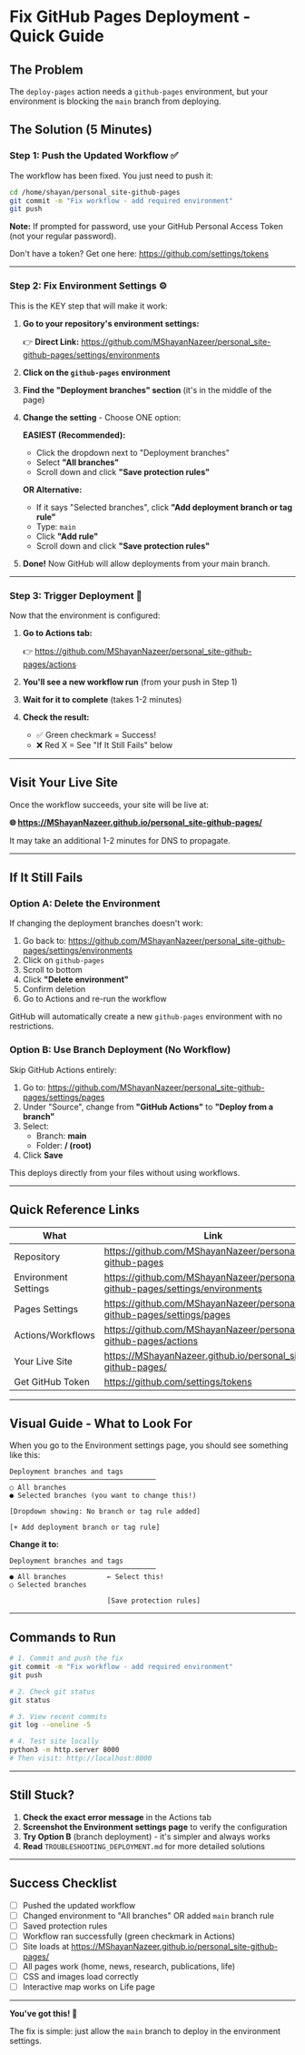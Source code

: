 # Fix GitHub Pages Deployment - Quick Guide

## The Problem

The `deploy-pages` action needs a `github-pages` environment, but your environment is blocking the `main` branch from deploying.

## The Solution (5 Minutes)

### Step 1: Push the Updated Workflow ✅

The workflow has been fixed. You just need to push it:

```bash
cd /home/shayan/personal_site-github-pages
git commit -m "Fix workflow - add required environment"
git push
```

**Note:** If prompted for password, use your GitHub Personal Access Token (not your regular password).

Don't have a token? Get one here: https://github.com/settings/tokens

---

### Step 2: Fix Environment Settings ⚙️

This is the KEY step that will make it work:

1. **Go to your repository's environment settings:**
   
   👉 **Direct Link:** https://github.com/MShayanNazeer/personal_site-github-pages/settings/environments

2. **Click on the `github-pages` environment**

3. **Find the "Deployment branches" section** (it's in the middle of the page)

4. **Change the setting** - Choose ONE option:

   **EASIEST (Recommended):**
   - Click the dropdown next to "Deployment branches"
   - Select **"All branches"**
   - Scroll down and click **"Save protection rules"**
   
   **OR Alternative:**
   - If it says "Selected branches", click **"Add deployment branch or tag rule"**
   - Type: `main`
   - Click **"Add rule"**
   - Scroll down and click **"Save protection rules"**

5. **Done!** Now GitHub will allow deployments from your main branch.

---

### Step 3: Trigger Deployment 🚀

Now that the environment is configured:

1. **Go to Actions tab:**
   
   👉 https://github.com/MShayanNazeer/personal_site-github-pages/actions

2. **You'll see a new workflow run** (from your push in Step 1)

3. **Wait for it to complete** (takes 1-2 minutes)

4. **Check the result:**
   - ✅ Green checkmark = Success! 
   - ❌ Red X = See "If It Still Fails" below

---

## Visit Your Live Site

Once the workflow succeeds, your site will be live at:

**🌐 https://MShayanNazeer.github.io/personal_site-github-pages/**

It may take an additional 1-2 minutes for DNS to propagate.

---

## If It Still Fails

### Option A: Delete the Environment

If changing the deployment branches doesn't work:

1. Go back to: https://github.com/MShayanNazeer/personal_site-github-pages/settings/environments
2. Click on `github-pages`
3. Scroll to bottom
4. Click **"Delete environment"**
5. Confirm deletion
6. Go to Actions and re-run the workflow

GitHub will automatically create a new `github-pages` environment with no restrictions.

### Option B: Use Branch Deployment (No Workflow)

Skip GitHub Actions entirely:

1. Go to: https://github.com/MShayanNazeer/personal_site-github-pages/settings/pages
2. Under "Source", change from **"GitHub Actions"** to **"Deploy from a branch"**
3. Select:
   - Branch: **main**
   - Folder: **/ (root)**
4. Click **Save**

This deploys directly from your files without using workflows.

---

## Quick Reference Links

| What | Link |
|------|------|
| Repository | https://github.com/MShayanNazeer/personal_site-github-pages |
| Environment Settings | https://github.com/MShayanNazeer/personal_site-github-pages/settings/environments |
| Pages Settings | https://github.com/MShayanNazeer/personal_site-github-pages/settings/pages |
| Actions/Workflows | https://github.com/MShayanNazeer/personal_site-github-pages/actions |
| Your Live Site | https://MShayanNazeer.github.io/personal_site-github-pages/ |
| Get GitHub Token | https://github.com/settings/tokens |

---

## Visual Guide - What to Look For

When you go to the Environment settings page, you should see something like this:

```
Deployment branches and tags
────────────────────────────────────
○ All branches
● Selected branches (you want to change this!)

[Dropdown showing: No branch or tag rule added]

[+ Add deployment branch or tag rule]
```

**Change it to:**

```
Deployment branches and tags
────────────────────────────────────
● All branches          ← Select this!
○ Selected branches

                        [Save protection rules]
```

---

## Commands to Run

```bash
# 1. Commit and push the fix
git commit -m "Fix workflow - add required environment"
git push

# 2. Check git status
git status

# 3. View recent commits
git log --oneline -5

# 4. Test site locally
python3 -m http.server 8000
# Then visit: http://localhost:8000
```

---

## Still Stuck?

1. **Check the exact error message** in the Actions tab
2. **Screenshot the Environment settings page** to verify the configuration
3. **Try Option B** (branch deployment) - it's simpler and always works
4. **Read** `TROUBLESHOOTING_DEPLOYMENT.md` for more detailed solutions

---

## Success Checklist

- [ ] Pushed the updated workflow
- [ ] Changed environment to "All branches" OR added `main` branch rule
- [ ] Saved protection rules
- [ ] Workflow ran successfully (green checkmark in Actions)
- [ ] Site loads at https://MShayanNazeer.github.io/personal_site-github-pages/
- [ ] All pages work (home, news, research, publications, life)
- [ ] CSS and images load correctly
- [ ] Interactive map works on Life page

---

**You've got this! 🚀**

The fix is simple: just allow the `main` branch to deploy in the environment settings.
